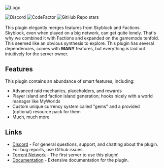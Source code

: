 ![Logo](https://socialify.git.ci/TerraByteDev/SkyFactionsReborn/image?description=1&font=Raleway&forks=1&logo=https%3A%2F%2Fraw.githubusercontent.com%2FTerraByteDev%2FTerraByteDocs%2Frefs%2Fheads%2Fmain%2Fskyfactions%2F.gitbook%2Fassets%2FSkyFactions2.png&name=1&owner=1&pattern=Floating%20Cogs&pulls=1&stargazers=1&theme=Dark/)

![Discord](https://img.shields.io/discord/1252801398601420852)
![CodeFactor](https://www.codefactor.io/repository/github/terrabytedev/skyfactionsreborn/badge)
![GitHub Repo stars](https://img.shields.io/github/stars/TerraByteDev/SkyFactionsReborn)\
\
This plugin elegantly merges features from Skyblock and Factions. Skyblock, even when played on a big network, can get
quite lonely. That's why we combined it with Factions and expanded on the gamemode tenfold. This seemed like an obvious
synthesis to explore. This plugin has several dependencies, comes with **MANY** features, but everything is laid out
intuitively for the server owner.

## Features

This plugin contains an abundance of smart features, including:

- Advanced raid mechanics, placeholders, and rewards
- Player island and faction island generation; hooks nicely with a world manager like MyWorlds
- Custom unique currency system called "gems" and a provided (optional) resource pack for them
- Much, much more

## Links

- [Discord](https://discord.gg/Y7DVR9gpwa) - For general questions, support, and chatting about the plugin. For bug
  reports, use Github issues.
- [Torrent Network](https://www.torrentsmp.com) - The first server to use this plugin!
- [Documentation](https://docs.terrabytedev.com) - Extensive documentation for the plugin.